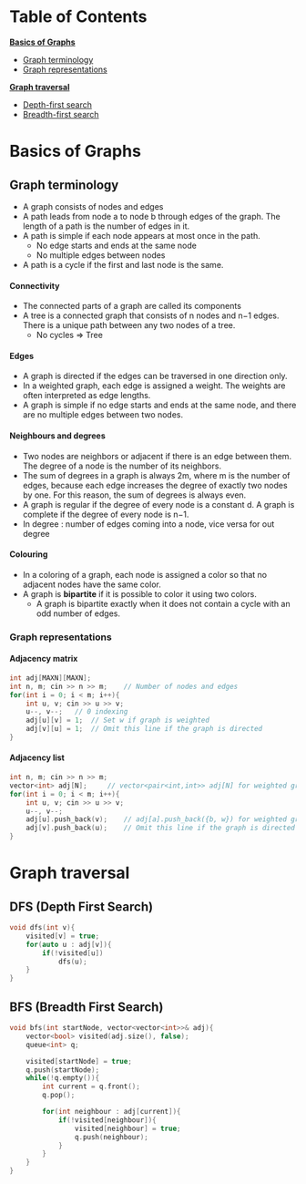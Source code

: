 # Table of Contents
**[Basics of Graphs](#basics-of-graphs)**
- [Graph terminology](#graph-terminology)
- [Graph representations](#graph-representations)

**[Graph traversal](#graph-traversal)**
- [Depth-first search](#dfs-depth-first-search)
- [Breadth-first search](#bfs-breadth-first-search)


# Basics of Graphs

## Graph terminology
- A graph consists of nodes and edges
- A path leads from node a to node b through edges of the graph. The length of a path is the number of edges in it.
- A path is simple if each node appears at most once in the path.
    - No edge starts and ends at the same node
    - No multiple edges between nodes
- A path is a cycle if the first and last node is the same. 

#### Connectivity 
- The connected parts of a graph are called its components
- A tree is a connected graph that consists of n nodes and n−1 edges. There is a unique path between any two nodes of a tree.
    - No cycles => Tree

#### Edges
- A graph is directed if the edges can be traversed in one direction only.
- In a weighted graph, each edge is assigned a weight. The weights are often interpreted as edge lengths.
- A graph is simple if no edge starts and ends at the same node, and there are no multiple edges between two nodes.

#### Neighbours and degrees
- Two nodes are neighbors or adjacent if there is an edge between them. The degree of a node is the number of its neighbors.
- The sum of degrees in a graph is always 2m, where m is the number of edges, because each edge increases the degree of exactly two nodes by one. For this reason, the sum of degrees is always even.
- A graph is regular if the degree of every node is a constant d. A graph is complete if the degree of every node is n−1.
- In degree : number of edges coming into a node, vice versa for out degree

#### Colouring
- In a coloring of a graph, each node is assigned a color so that no adjacent nodes have the same color.
- A graph is <strong>bipartite</strong> if it is possible to color it using two colors. 
    - A graph is bipartite exactly when it does not contain a cycle with an odd number of edges.

### Graph representations
#### Adjacency matrix

```c++
int adj[MAXN][MAXN];
int n, m; cin >> n >> m;    // Number of nodes and edges
for(int i = 0; i < m; i++){
    int u, v; cin >> u >> v;
    u--, v--;   // 0 indexing
    adj[u][v] = 1;  // Set w if graph is weighted
    adj[v][u] = 1;  // Omit this line if the graph is directed
}
```
#### Adjacency list
```c++
int n, m; cin >> n >> m;
vector<int> adj[N];     // vector<pair<int,int>> adj[N] for weighted graph
for(int i = 0; i < m; i++){
    int u, v; cin >> u >> v;
    u--, v--;
    adj[u].push_back(v);    // adj[a].push_back({b, w}) for weighted graph
    adj[v].push_back(u);    // Omit this line if the graph is directed
}
```


# Graph traversal
## DFS (Depth First Search)

```c++
void dfs(int v){
    visited[v] = true;
    for(auto u : adj[v]){
        if(!visited[u])
            dfs(u);
    }
}
```


## BFS (Breadth First Search)

```c++
void bfs(int startNode, vector<vector<int>>& adj){
    vector<bool> visited(adj.size(), false);
    queue<int> q;

    visited[startNode] = true;
    q.push(startNode);
    while(!q.empty()){
        int current = q.front();
        q.pop();

        for(int neighbour : adj[current]){
            if(!visited[neighbour]){
                visited[neighbour] = true;
                q.push(neighbour);
            }
        }
    }
}
```